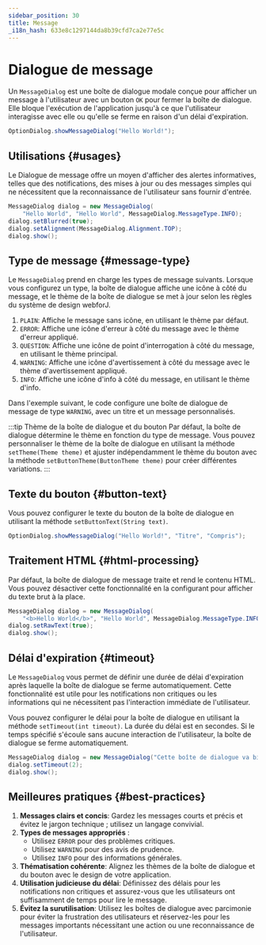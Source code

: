 ```yaml
---
sidebar_position: 30
title: Message
_i18n_hash: 633e8c1297144da8b39cfd7ca2e77e5c
---
```

# Dialogue de message

<DocChip chip='shadow' />
<DocChip chip='since' label='24.02' />
<JavadocLink type="foundation" location="com/webforj/component/optiondialog/MessageDialog" top='true'/>

Un `MessageDialog` est une boîte de dialogue modale conçue pour afficher un message à l'utilisateur avec un bouton `OK` pour fermer la boîte de dialogue. Elle bloque l'exécution de l'application jusqu'à ce que l'utilisateur interagisse avec elle ou qu'elle se ferme en raison d'un délai d'expiration.

```java
OptionDialog.showMessageDialog("Hello World!");
```

## Utilisations {#usages}

Le Dialogue de message offre un moyen d'afficher des alertes informatives, telles que des notifications, des mises à jour ou des messages simples qui ne nécessitent que la reconnaissance de l'utilisateur sans fournir d'entrée.

```java showLineNumbers
MessageDialog dialog = new MessageDialog(
    "Hello World", "Hello World", MessageDialog.MessageType.INFO);
dialog.setBlurred(true);
dialog.setAlignment(MessageDialog.Alignment.TOP);
dialog.show();
```

## Type de message {#message-type}

Le `MessageDialog` prend en charge les types de message suivants. Lorsque vous configurez un type, la boîte de dialogue affiche une icône à côté du message, et le thème de la boîte de dialogue se met à jour selon les règles du système de design webforJ.

1. `PLAIN`: Affiche le message sans icône, en utilisant le thème par défaut.
2. `ERROR`: Affiche une icône d'erreur à côté du message avec le thème d'erreur appliqué.
3. `QUESTION`: Affiche une icône de point d'interrogation à côté du message, en utilisant le thème principal.
4. `WARNING`: Affiche une icône d'avertissement à côté du message avec le thème d'avertissement appliqué.
5. `INFO`: Affiche une icône d'info à côté du message, en utilisant le thème d'info.

Dans l'exemple suivant, le code configure une boîte de dialogue de message de type `WARNING`, avec un titre et un message personnalisés.

<ComponentDemo 
path='/webforj/messagedialogtype?' 
javaE='https://raw.githubusercontent.com/webforj/webforj-documentation/refs/heads/main/src/main/java/com/webforj/samples/views/optiondialog/message/MessageDialogTypeView.java'
height = '350px'
/>

:::tip Thème de la boîte de dialogue et du bouton
Par défaut, la boîte de dialogue détermine le thème en fonction du type de message. Vous pouvez personnaliser le thème de la boîte de dialogue en utilisant la méthode `setTheme(Theme theme)` et ajuster indépendamment le thème du bouton avec la méthode `setButtonTheme(ButtonTheme theme)` pour créer différentes variations.
:::

## Texte du bouton {#button-text}

Vous pouvez configurer le texte du bouton de la boîte de dialogue en utilisant la méthode `setButtonText(String text)`.

```java
OptionDialog.showMessageDialog("Hello World!", "Titre", "Compris");
```

## Traitement HTML {#html-processing}

Par défaut, la boîte de dialogue de message traite et rend le contenu HTML. Vous pouvez désactiver cette fonctionnalité en la configurant pour afficher du texte brut à la place.

```java showLineNumbers
MessageDialog dialog = new MessageDialog(
    "<b>Hello World</b>", "Hello World", MessageDialog.MessageType.INFO);
dialog.setRawText(true);
dialog.show();
```

## Délai d'expiration {#timeout}

Le `MessageDialog` vous permet de définir une durée de délai d'expiration après laquelle la boîte de dialogue se ferme automatiquement. Cette fonctionnalité est utile pour les notifications non critiques ou les informations qui ne nécessitent pas l'interaction immédiate de l'utilisateur.

Vous pouvez configurer le délai pour la boîte de dialogue en utilisant la méthode `setTimeout(int timeout)`. La durée du délai est en secondes. Si le temps spécifié s'écoule sans aucune interaction de l'utilisateur, la boîte de dialogue se ferme automatiquement.

```java showLineNumbers
MessageDialog dialog = new MessageDialog("Cette boîte de dialogue va bientôt expirer", "Délai d'expiration");
dialog.setTimeout(2);
dialog.show();
```

## Meilleures pratiques {#best-practices}

1. **Messages clairs et concis**: Gardez les messages courts et précis et évitez le jargon technique ; utilisez un langage convivial.
2. **Types de messages appropriés** :
   - Utilisez `ERROR` pour des problèmes critiques.
   - Utilisez `WARNING` pour des avis de prudence.
   - Utilisez `INFO` pour des informations générales.
3. **Thématisation cohérente**: Alignez les thèmes de la boîte de dialogue et du bouton avec le design de votre application.
4. **Utilisation judicieuse du délai**: Définissez des délais pour les notifications non critiques et assurez-vous que les utilisateurs ont suffisamment de temps pour lire le message.
5. **Évitez la surutilisation**: Utilisez les boîtes de dialogue avec parcimonie pour éviter la frustration des utilisateurs et réservez-les pour les messages importants nécessitant une action ou une reconnaissance de l'utilisateur.
